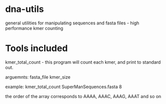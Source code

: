 dna-utils
=========

general utilities for manipulating sequences and fasta files - high performance kmer counting


Tools included
==============

kmer_total_count - this program will count each kmer, and print to standard out.

arguemnts: fasta_file kmer_size

example: kmer_total_count SuperManSequences.fasta 8

the order of the array corresponds to AAAA, AAAC, AAAG, AAAT and so on
